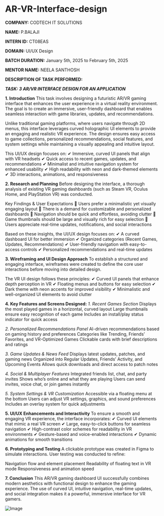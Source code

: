 # AR-VR-Interface-design

**COMPANY:** CODTECH IT SOLUTIONS

**NAME:** P.BALAJI

**INTERN ID:** CT08EAS

**DOMAIN:** UI/UX Design

**BATCH DURATION:** January 5th, 2025 to February 5th, 2025

**MENTOR NAME:** NEELA SANTHOSH

**DESCRIPTION OF TASK PERFORMED:** 

***TASK: 3 AR/VR INTERFACE DESIGN FOR AN APPLICATION***

**1. Introduction**
This task involves designing a futuristic AR/VR gaming interface that enhances the user experience in a virtual reality environment. The goal is to create an immersive, user-friendly dashboard that enables seamless interaction with game libraries, updates, and recommendations.

Unlike traditional gaming platforms, where users navigate through 2D menus, this interface leverages curved holographic UI elements to provide an engaging and realistic VR experience. The design ensures easy access to game collections, personalized recommendations, social features, and system settings while maintaining a visually appealing and intuitive layout.

This UI/UX design focuses on:
✔ Immersive, curved UI panels that align with VR headsets
✔ Quick access to recent games, updates, and recommendations
✔ Minimalist and intuitive navigation system for enhanced usability
✔ High readability with neon and dark-themed elements
✔ 3D interactions, animations, and responsiveness

**2. Research and Planning**
Before designing the interface, a thorough analysis of existing VR gaming dashboards (such as Steam VR, Oculus Home, and PlayStation VR) was conducted.

Key Findings & User Expectations
🔹 Users prefer a minimalistic yet visually engaging layout
🔹 There is a demand for customizable and personalized dashboards
🔹 Navigation should be quick and effortless, avoiding clutter
🔹 Game thumbnails should be large and visually rich for easy selection
🔹 Users appreciate real-time updates, notifications, and social interactions

Based on these insights, the UI/UX design focuses on:
✔ A curved dashboard UI for better immersion
✔ Organized categories (Recent Games, Updates, Recommendations)
✔ User-friendly navigation with easy-to-access controls
✔ Personalized recommendations and real-time updates

**3. Wireframing and UI Design Approach**
To establish a structured and engaging interface, wireframes were created to define the core user interactions before moving into detailed design.

The VR UI design follows these principles:
✔ Curved UI panels that enhance depth perception in VR
✔ Floating menus and buttons for easy selection
✔ Dark theme with neon accents for improved visibility
✔ Minimalistic and well-organized UI elements to avoid clutter

**4. Key Features and Screens Designed:**
*1. Recent Games Section*
Displays the most played games in a horizontal, curved layout
Large thumbnails ensure easy recognition of each game
Includes an install/play status indicator for quick access

*2. Personalized Recommendations Panel*
AI-driven recommendations based on gaming history and preferences
Categories like Trending, Friends’ Favorites, and VR-Optimized Games
Clickable cards with brief descriptions and ratings

*3. Game Updates & News Feed*
Displays latest updates, patches, and gaming news
Organized into Regular Updates, Friends’ Activity, and Upcoming Events
Allows quick downloads and direct access to patch notes

*4. Social & Multiplayer Features*
Integrated friends list, chat, and party invites
Shows who’s online and what they are playing
Users can send invites, voice chat, or join games instantly

*5. System Settings & VR Customization*
Accessible via a floating menu at the bottom
Users can adjust VR settings, graphics, and sound preferences
Includes an overlay system for quick adjustments

**5. UI/UX Enhancements and Interactivity**
To ensure a smooth and engaging VR experience, the interface incorporates:
✔ Curved UI elements that mimic a real VR screen
✔ Large, easy-to-click buttons for seamless navigation
✔ High-contrast color schemes for readability in VR environments
✔ Gesture-based and voice-enabled interactions
✔ Dynamic animations for smooth transitions

**6. Prototyping and Testing**
A clickable prototype was created in Figma to simulate interactions.
User testing was conducted to refine:

Navigation flow and element placement
Readability of floating text in VR mode
Responsiveness and animation speed

**7. Conclusion**
This AR/VR gaming dashboard UI successfully combines modern aesthetics with functional design to enhance the gaming experience. The use of curved UI, intuitive navigation, real-time updates, and social integration makes it a powerful, immersive interface for VR gamers.


![Image](https://github.com/user-attachments/assets/250a71a2-824c-4e08-b8f7-a3da584855f9)
